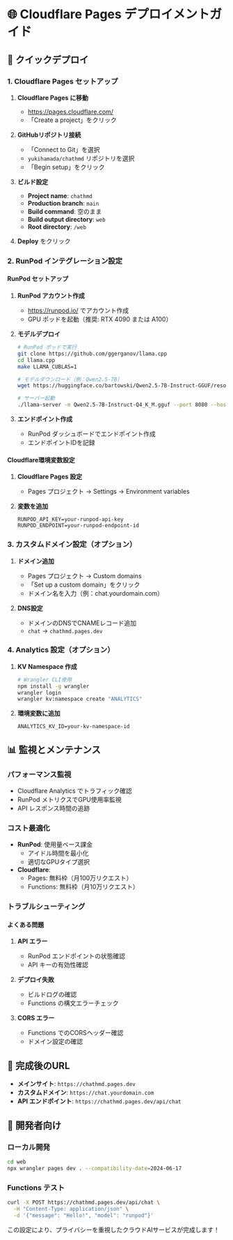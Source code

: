 # 🌐 Cloudflare Pages デプロイメントガイド

## 🚀 クイックデプロイ

### 1. Cloudflare Pages セットアップ

1. **Cloudflare Pages に移動**
   - https://pages.cloudflare.com/
   - 「Create a project」をクリック

2. **GitHubリポジトリ接続**
   - 「Connect to Git」を選択
   - `yukihamada/chathmd` リポジトリを選択
   - 「Begin setup」をクリック

3. **ビルド設定**
   - **Project name**: `chathmd`
   - **Production branch**: `main`
   - **Build command**: 空のまま
   - **Build output directory**: `web`
   - **Root directory**: `/web`

4. **Deploy** をクリック

### 2. RunPod インテグレーション設定

#### RunPod セットアップ
1. **RunPod アカウント作成**
   - https://runpod.io/ でアカウント作成
   - GPU ポッドを起動（推奨: RTX 4090 または A100）

2. **モデルデプロイ**
   ```bash
   # RunPod ポッドで実行
   git clone https://github.com/ggerganov/llama.cpp
   cd llama.cpp
   make LLAMA_CUBLAS=1
   
   # モデルダウンロード（例：Qwen2.5-7B）
   wget https://huggingface.co/bartowski/Qwen2.5-7B-Instruct-GGUF/resolve/main/Qwen2.5-7B-Instruct-Q4_K_M.gguf
   
   # サーバー起動
   ./llama-server -m Qwen2.5-7B-Instruct-Q4_K_M.gguf --port 8080 --host 0.0.0.0
   ```

3. **エンドポイント作成**
   - RunPod ダッシュボードでエンドポイント作成
   - エンドポイントIDを記録

#### Cloudflare環境変数設定
1. **Cloudflare Pages 設定**
   - Pages プロジェクト → Settings → Environment variables

2. **変数を追加**
   ```
   RUNPOD_API_KEY=your-runpod-api-key
   RUNPOD_ENDPOINT=your-runpod-endpoint-id
   ```

### 3. カスタムドメイン設定（オプション）

1. **ドメイン追加**
   - Pages プロジェクト → Custom domains
   - 「Set up a custom domain」をクリック
   - ドメイン名を入力（例：chat.yourdomain.com）

2. **DNS設定**
   - ドメインのDNSでCNAMEレコード追加
   - `chat` → `chathmd.pages.dev`

### 4. Analytics 設定（オプション）

1. **KV Namespace 作成**
   ```bash
   # Wrangler CLI使用
   npm install -g wrangler
   wrangler login
   wrangler kv:namespace create "ANALYTICS"
   ```

2. **環境変数に追加**
   ```
   ANALYTICS_KV_ID=your-kv-namespace-id
   ```

## 📊 監視とメンテナンス

### パフォーマンス監視
- Cloudflare Analytics でトラフィック確認
- RunPod メトリクスでGPU使用率監視
- API レスポンス時間の追跡

### コスト最適化
- **RunPod**: 使用量ベース課金
  - アイドル時間を最小化
  - 適切なGPUタイプ選択
- **Cloudflare**: 
  - Pages: 無料枠（月100万リクエスト）
  - Functions: 無料枠（月10万リクエスト）

### トラブルシューティング

#### よくある問題
1. **API エラー**
   - RunPod エンドポイントの状態確認
   - API キーの有効性確認

2. **デプロイ失敗**
   - ビルドログの確認
   - Functions の構文エラーチェック

3. **CORS エラー**
   - Functions でのCORSヘッダー確認
   - ドメイン設定の確認

## 🎯 完成後のURL

- **メインサイト**: `https://chathmd.pages.dev`
- **カスタムドメイン**: `https://chat.yourdomain.com`
- **API エンドポイント**: `https://chathmd.pages.dev/api/chat`

## 🔧 開発者向け

### ローカル開発
```bash
cd web
npx wrangler pages dev . --compatibility-date=2024-06-17
```

### Functions テスト
```bash
curl -X POST https://chathmd.pages.dev/api/chat \
  -H "Content-Type: application/json" \
  -d '{"message": "Hello!", "model": "runpod"}'
```

この設定により、プライバシーを重視したクラウドAIサービスが完成します！